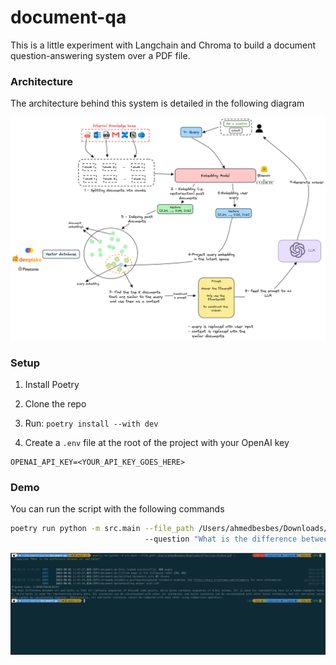# document-qa


This is a little experiment with Langchain and Chroma to build a document question-answering system over a PDF file.


### Architecture

The architecture behind this system is detailed in the following diagram

![](./assets/archi.png)

### Setup

1. Install Poetry

2. Clone the repo

3. Run: `poetry install --with dev`

4. Create a `.env` file at the root of the project with your OpenAI key

```
OPENAI_API_KEY=<YOUR_API_KEY_GOES_HERE>
```

### Demo

You can run the script with the following commands

```bash
poetry run python -m src.main --file_path /Users/ahmedbesbes/Downloads/Effective-Python.pdf \   
                              --question "What is the difference between str and bytes"
```

![](./assets/demo.png)
